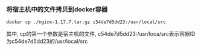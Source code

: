 ### 将宿主机中的文件拷贝到docker容器

```shell
docker cp ./nginx-1.17.7.tar.gz c54de7d5dd23:/usr/local/src
```

其中, cp的第一个参数是宿主机的文件, c54de7d5dd23:/usr/loca/src表示容器ID为c54de7d5dd23的/usr/local/src

